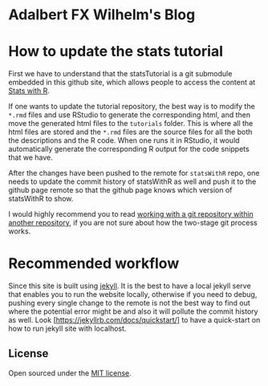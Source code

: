 # Adalbert FX Wilhelm's Blog

# How to update the stats tutorial
First we have to understand that the statsTutorial is a git submodule
embedded in this github site, which allows people to access the content at [Stats with R](http://afxwilhelm.github.io/r/t_home/).

If one wants to update the tutorial repository, the best way is to modify the `*.rmd` files and use RStudio to generate the corresponding
html, and then move the generated html files to the `tutorials` folder. This is where all the html files are stored and the `*.rmd` files are the source
files for all the both the descriptions and the R code. When one runs it in RStudio, it would automatically generate the corresponding R output for the code snippets that we have.

After the changes have been pushed to the remote for `statsWithR` repo, one needs to update the commit history of statsWithR as well and push it to the
github page remote so that the github page knows which version of statsWithR to show.

I would highly recommend you to read [working with a git repository within another repository](http://stackoverflow.com/questions/1811730/how-do-i-work-with-a-git-repository-within-another-repository), if you are not sure about how the two-stage git process works.

# Recommended workflow
Since this site is built using [jekyll](https://jekyllrb.com). It is the best to have a local jekyll serve that enables you to run the website locally, otherwise if you need to debug, pushing every single change to the remote is not the best way to find out where the potential error might be and also it will pollute the commit history as well. Look [https://jekyllrb.com/docs/quickstart/] to have a quick-start on how to run jekyll site with localhost.

## License

Open sourced under the [MIT license](LICENSE.md).

